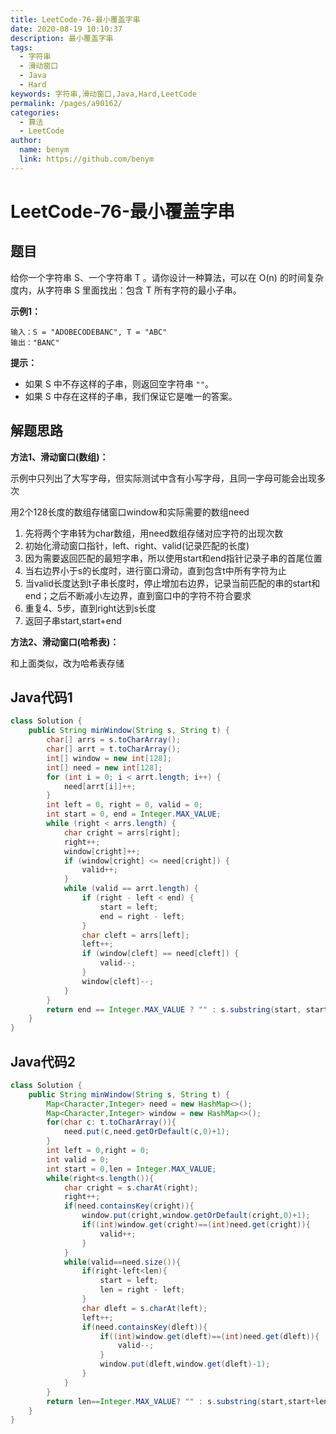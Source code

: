 ```yaml
---
title: LeetCode-76-最小覆盖字串
date: 2020-08-19 10:10:37
description: 最小覆盖字串
tags: 
  - 字符串
  - 滑动窗口
  - Java
  - Hard
keywords: 字符串,滑动窗口,Java,Hard,LeetCode
permalink: /pages/a90162/
categories: 
  - 算法
  - LeetCode
author: 
  name: benym
  link: https://github.com/benym
---
```


# LeetCode-76-最小覆盖字串

## 题目

给你一个字符串 S、一个字符串 T 。请你设计一种算法，可以在 O(n) 的时间复杂度内，从字符串 S 里面找出：包含 T 所有字符的最小子串。



**示例1：**

```
输入：S = "ADOBECODEBANC", T = "ABC"
输出："BANC"
```

**提示：**

- 如果 S 中不存这样的子串，则返回空字符串 `""`。
- 如果 S 中存在这样的子串，我们保证它是唯一的答案。

## 解题思路

**方法1、滑动窗口(数组)：**

示例中只列出了大写字母，但实际测试中含有小写字母，且同一字母可能会出现多次

用2个128长度的数组存储窗口window和实际需要的数组need

1. 先将两个字串转为char数组，用need数组存储对应字符的出现次数
2. 初始化滑动窗口指针，left、right、valid(记录匹配的长度)
3. 因为需要返回匹配的最短字串，所以使用start和end指针记录子串的首尾位置
4. 当右边界小于s的长度时，进行窗口滑动，直到包含t中所有字符为止
5. 当valid长度达到t子串长度时，停止增加右边界，记录当前匹配的串的start和end；之后不断减小左边界，直到窗口中的字符不符合要求
6. 重复4、5步，直到right达到s长度
7. 返回子串start,start+end

**方法2、滑动窗口(哈希表)：**

和上面类似，改为哈希表存储


## Java代码1

```java
class Solution {
    public String minWindow(String s, String t) {
        char[] arrs = s.toCharArray();
        char[] arrt = t.toCharArray();
        int[] window = new int[128];
        int[] need = new int[128];
        for (int i = 0; i < arrt.length; i++) {
            need[arrt[i]]++;
        }
        int left = 0, right = 0, valid = 0;
        int start = 0, end = Integer.MAX_VALUE;
        while (right < arrs.length) {
            char cright = arrs[right];
            right++;
            window[cright]++;
            if (window[cright] <= need[cright]) {
                valid++;
            }
            while (valid == arrt.length) {
                if (right - left < end) {
                    start = left;
                    end = right - left;
                }
                char cleft = arrs[left];
                left++;
                if (window[cleft] == need[cleft]) {
                    valid--;
                }
                window[cleft]--;
            }
        }
        return end == Integer.MAX_VALUE ? "" : s.substring(start, start + end);
    }
}
```

## Java代码2

```java
class Solution {
    public String minWindow(String s, String t) {
        Map<Character,Integer> need = new HashMap<>();
        Map<Character,Integer> window = new HashMap<>();
        for(char c: t.toCharArray()){
            need.put(c,need.getOrDefault(c,0)+1);
        }
        int left = 0,right = 0;
        int valid = 0;
        int start = 0,len = Integer.MAX_VALUE;
        while(right<s.length()){
            char cright = s.charAt(right);
            right++;
            if(need.containsKey(cright)){
                window.put(cright,window.getOrDefault(cright,0)+1);
                if((int)window.get(cright)==(int)need.get(cright)){
                    valid++;
                }
            }
            while(valid==need.size()){
                if(right-left<len){
                    start = left;
                    len = right - left;
                }
                char dleft = s.charAt(left);
                left++;
                if(need.containsKey(dleft)){
                    if((int)window.get(dleft)==(int)need.get(dleft)){
                        valid--;
                    }
                    window.put(dleft,window.get(dleft)-1);
                }
            }
        }
        return len==Integer.MAX_VALUE? "" : s.substring(start,start+len);
    }
}
```

